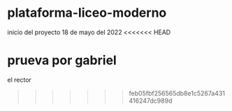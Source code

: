 # plataforma-liceo-moderno
inicio del proyecto  18 de mayo del 2022
<<<<<<< HEAD


prueva por gabriel 
=======
el rector 
>>>>>>> feb05fbf256565db8e1c5267a431416247dc989d
